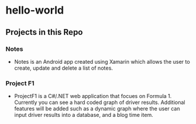 # hello-world
## Projects in this Repo
### Notes
* Notes is an Android app created using Xamarin which allows the user to create, update and delete a list of notes.
### Project F1
* ProjectF1 is a C#/.NET web application that focues on Formula 1. Currently you can see a hard coded graph of driver results. Additional features will be added such as a dynamic graph where the user can input driver results into a database, and a blog time item.
